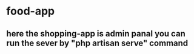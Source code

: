 # f o o d - a p p 

## here the shopping-app is admin panal you can run the sever by "php artisan serve" command
 
 
